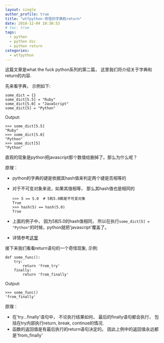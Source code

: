 ```yaml
---
layout: single
author_profile: true
title: "wtfpython-奇怪的字典和return"
date: 2018-12-04 10:30:53
# toc: true
tags:
  - python
  - python dic
  - python return
categories:
  - wtfpython
---
```


这篇文章是what the fuck python系列的第二篇， 这里我们将介绍关于字典和return的内容.

先来看字典， 示例如下:

```
some_dict = {}
some_dict[5.5] = "Ruby"
some_dict[5.0] = "JavaScript"
some_dict[5] = "Python"
```
Output:
```
>>> some_dict[5.5]
"Ruby"
>>> some_dict[5.0]
"Python"
>>> some_dict[5]
"Python"
```

直观的现象是python把javascript那个数值给删掉了。那么为什么呢？

原理：  
* python的字典的键是依据其hash值来判定两个键是否相等的
* 对于不可变对象来说，如果其值相等， 那么其hash值也是相同的
  ```
  >>> 5 == 5.0  # 5和5.0都是不可变对象
  True
  >>> hash(5) == hash(5.0)
  True
  ```

* 上面的例子中， 因为5和5.0的hash值相同， 所以在执行```some_dict[5] = "Python"```的时候，python就把'javascript'覆盖了。
* 详情参考[这里](https://stackoverflow.com/a/32211042/4354153)


接下来我们看看return语句的一个奇怪现象, 示例:

```
def some_func():
    try:
        return 'from_try'
    finally:
        return 'from_finally'
```
Output:
```
>>> some_func()
'from_finally'
```

原理：  
* 在'try...finally'语句中， 不论执行结果如何， 最后的finally语句都会执行， 包括在try内部执行return, break, continue的情况.
* 函数的返回值是有最后执行的return语句决定的。 因此上例中的返回值永远都是'from_finally'